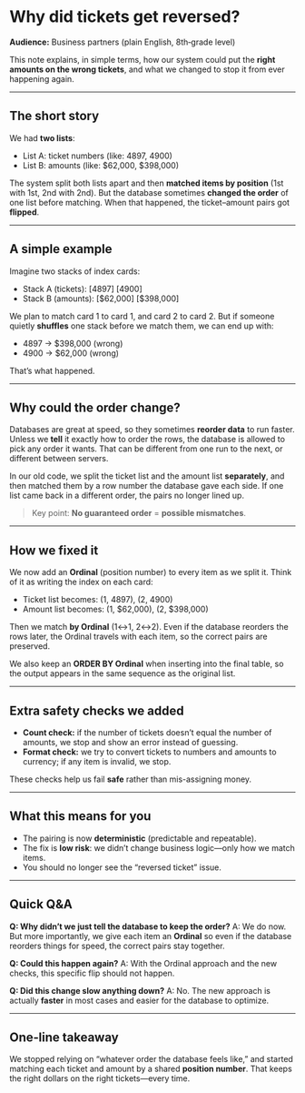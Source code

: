 # Why did tickets get reversed?

**Audience:** Business partners (plain English, 8th‑grade level)

This note explains, in simple terms, how our system could put the **right amounts on the wrong tickets**, and what we changed to stop it from ever happening again.

---

## The short story

We had **two lists**:

* List A: ticket numbers (like: 4897, 4900)
* List B: amounts (like: \$62,000, \$398,000)

The system split both lists apart and then **matched items by position** (1st with 1st, 2nd with 2nd). But the database sometimes **changed the order** of one list before matching. When that happened, the ticket–amount pairs got **flipped**.

---

## A simple example

Imagine two stacks of index cards:

* Stack A (tickets): \[4897] \[4900]
* Stack B (amounts): \[\$62,000] \[\$398,000]

We plan to match card 1 to card 1, and card 2 to card 2. But if someone quietly **shuffles** one stack before we match them, we can end up with:

* 4897 → \$398,000 (wrong)
* 4900 → \$62,000 (wrong)

That’s what happened.

---

## Why could the order change?

Databases are great at speed, so they sometimes **reorder data** to run faster. Unless we **tell** it exactly how to order the rows, the database is allowed to pick any order it wants. That can be different from one run to the next, or different between servers.

In our old code, we split the ticket list and the amount list **separately**, and then matched them by a row number the database gave each side. If one list came back in a different order, the pairs no longer lined up.

> Key point: **No guaranteed order** = **possible mismatches**.

---

## How we fixed it

We now add an **Ordinal** (position number) to every item as we split it. Think of it as writing the index on each card:

* Ticket list becomes: (1, 4897), (2, 4900)
* Amount list becomes: (1, \$62,000), (2, \$398,000)

Then we match **by Ordinal** (1↔1, 2↔2). Even if the database reorders the rows later, the Ordinal travels with each item, so the correct pairs are preserved.

We also keep an **ORDER BY Ordinal** when inserting into the final table, so the output appears in the same sequence as the original list.

---

## Extra safety checks we added

* **Count check:** if the number of tickets doesn’t equal the number of amounts, we stop and show an error instead of guessing.
* **Format check:** we try to convert tickets to numbers and amounts to currency; if any item is invalid, we stop.

These checks help us fail **safe** rather than mis-assigning money.

---

## What this means for you

* The pairing is now **deterministic** (predictable and repeatable).
* The fix is **low risk**: we didn’t change business logic—only how we match items.
* You should no longer see the “reversed ticket” issue.

---

## Quick Q\&A

**Q: Why didn’t we just tell the database to keep the order?**
A: We do now. But more importantly, we give each item an **Ordinal** so even if the database reorders things for speed, the correct pairs stay together.

**Q: Could this happen again?**
A: With the Ordinal approach and the new checks, this specific flip should not happen.

**Q: Did this change slow anything down?**
A: No. The new approach is actually **faster** in most cases and easier for the database to optimize.

---

## One‑line takeaway

We stopped relying on “whatever order the database feels like,” and started matching each ticket and amount by a shared **position number**. That keeps the right dollars on the right tickets—every time.
